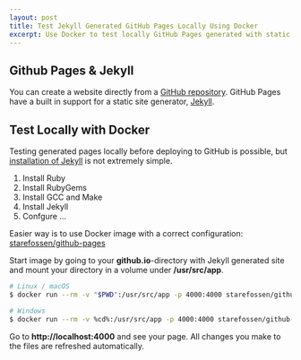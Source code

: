 ```yaml
---
layout: post
title: Test Jekyll Generated GitHub Pages Locally Using Docker
excerpt: Use Docker to test locally GitHub Pages generated with static site generator Jekyll.
---
```


## Github Pages & Jekyll

You can create a website directly from a [GitHub repository](https://docs.github.com/en/pages). GitHub Pages have a built in support for a static site generator, [Jekyll](https://docs.github.com/en/pages/setting-up-a-github-pages-site-with-jekyll).

## Test Locally with Docker

Testing generated pages locally before deploying to GitHub is possible, but [installation of Jekyll](https://jekyllrb.com/docs/installation/) is not extremely simple.

1. Install Ruby
1. Install RubyGems
1. Install GCC and Make
1. Install Jekyll
1. Confgure ...


Easier way is to use Docker image with a correct configuration: [starefossen/github-pages](https://github.com/Starefossen/docker-github-pages)

Start image by going to your __github.io__-directory with Jekyll generated site and mount your directory in a volume under __/usr/src/app__.

```sh
# Linux / macOS
$ docker run --rm -v "$PWD":/usr/src/app -p 4000:4000 starefossen/github-pages

# Windows
$ docker run --rm -v %cd%:/usr/src/app -p 4000:4000 starefossen/github-pages
```

Go to __http://localhost:4000__ and see your page. All changes you make to the files are refreshed automatically.